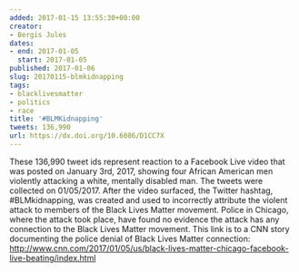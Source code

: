 ```yaml
---
added: 2017-01-15 13:55:30+00:00
creator:
- Bergis Jules
dates:
- end: 2017-01-05
  start: 2017-01-05
published: 2017-01-06
slug: 20170115-blmkidnapping
tags:
- blacklivesmatter
- politics
- race
title: '#BLMKidnapping'
tweets: 136,990
url: https://dx.doi.org/10.6086/D1CC7X
---
```


These 136,990 tweet ids represent reaction to a Facebook Live video that was posted on January 3rd, 2017, showing four African American men violently attacking a white, mentally disabled man. The tweets were collected on 01/05/2017. After the video surfaced, the Twitter hashtag, #BLMkidnapping, was created and used to incorrectly attribute the violent attack to members of the Black Lives Matter movement. Police in Chicago, where the attack took place, have found no evidence the attack has any connection to the Black Lives Matter movement. This link is to a CNN story documenting the police denial of Black Lives Matter connection: http://www.cnn.com/2017/01/05/us/black-lives-matter-chicago-facebook-live-beating/index.html
